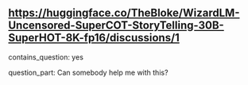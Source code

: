 ## https://huggingface.co/TheBloke/WizardLM-Uncensored-SuperCOT-StoryTelling-30B-SuperHOT-8K-fp16/discussions/1

contains_question: yes

question_part: Can somebody help me with this?